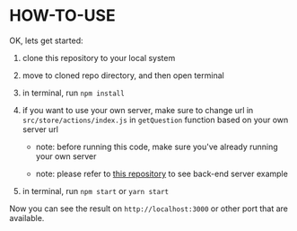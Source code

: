 # HOW-TO-USE

OK, lets get started:

1. clone this repository to your local system

2. move to cloned repo directory, and then open terminal

3. in terminal, run `npm install`

4. if you want to use your own server, make sure to change url in `src/store/actions/index.js` in `getQuestion` function based on your own server url

    - note: before running this code, make sure you've already running your own server

    - note: please refer to [this repository](https://github.com/ajiyudhanto/to-do-list-postgres) to see back-end server example

6. in terminal, run `npm start` or `yarn start`

Now you can see the result on `http://localhost:3000` or other port that are available.
